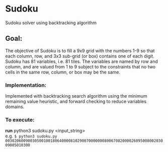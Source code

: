# Sudoku
Sudoku solver using backtracking algorithm  

## Goal:
The objective of Sudoku is to fill a 9x9 grid with the numbers 1-9 so that each column, row, and 3x3 sub-grid (or
box) contains one of each digit. Sudoku has 81 variables, i.e. 81 tiles. The variables are named by row and column, and are valued from 1 to 9 subject to the constraints that no two cells in the same row, column, or box may be the same.  

### Implementation:
Implemented with backtracking search algorithm using the minimum remaining value heuristic, and forward checking to reduce variables domains.

### To execute:
**run** python3 sudoku.py <input_string>  
e.g. ```$ python3 sudoku.py 003020600900305001001806400008102900700000008006708200002609500800203009005010300```
